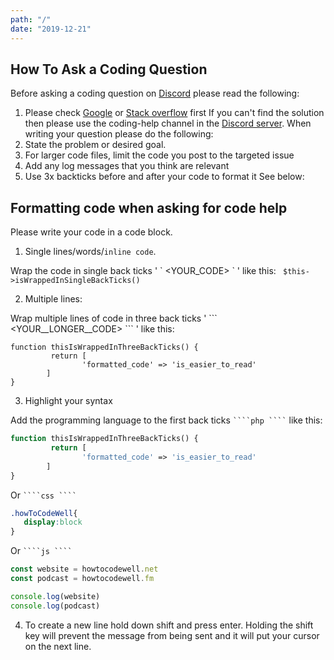 ```yaml
---
path: "/"
date: "2019-12-21"
---
```


## How To Ask a Coding Question
Before asking a coding question on [Discord](https://howtocodewell.net/discord) please read the following:
1. Please check [Google](https://google.com) or [Stack overflow](https://stackoverflow.com) first
If you can't find the solution then please use the coding-help channel in the [Discord server](https://howtocodewell.net/discord).
When writing your question please do the following:
1. State the problem or desired goal. 
2. For larger code files, limit the code you post to the targeted issue
3. Add any log messages that you think are relevant
4. Use 3x backticks before and after your code to format it See below:

## Formatting code when asking for code help

Please write your code in a code block. 

1) Single lines/words/`inline code`.

Wrap the code in single back ticks ' \`  <YOUR_CODE>  \` ' like this:
` $this->isWrappedInSingleBackTicks()`

2) Multiple lines:

Wrap multiple lines of code in three back ticks ' \`\`\` <YOUR__LONGER__CODE> \`\`\` ' like this:
```
function thisIsWrappedInThreeBackTicks() {
         return [
                'formatted_code' => 'is_easier_to_read'
        ]
}
```

3) Highlight your syntax

Add the programming language to the first back ticks ` ````php ```` ` like this:
```php
function thisIsWrappedInThreeBackTicks() {
         return [
                'formatted_code' => 'is_easier_to_read'
        ]
}
```
Or  ` ````css ```` `
```css
.howToCodeWell{
   display:block
}
```
Or  ` ````js ```` `
```javascript
const website = howtocodewell.net
const podcast = howtocodewell.fm

console.log(website)
console.log(podcast)
```
4) To create a new line hold down shift and press enter. Holding the shift key will prevent the message from being sent and it will put your cursor on the next line.